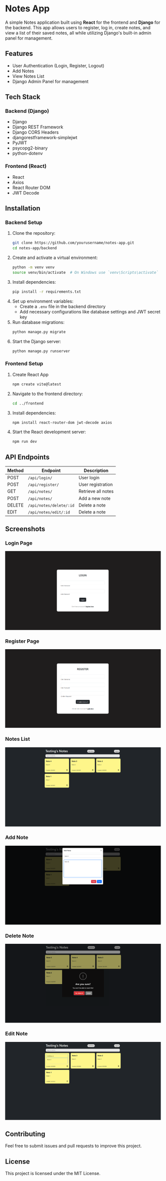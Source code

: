 # Notes App

A simple Notes application built using **React** for the frontend and **Django** for the backend. This app allows users to register, log in, create notes, and view a list of their saved notes, all while utilizing Django's built-in admin panel for management.

## Features
- User Authentication (Login, Register, Logout)
- Add Notes
- View Notes List
- Django Admin Panel for management

## Tech Stack

### Backend (Django)
- Django
- Django REST Framework
- Django CORS Headers
- djangorestframework-simplejwt
- PyJWT
- psycopg2-binary
- python-dotenv

### Frontend (React)
- React
- Axios
- React Router DOM
- JWT Decode

## Installation

### Backend Setup
1. Clone the repository:
   ```sh
   git clone https://github.com/yourusername/notes-app.git
   cd notes-app/backend
   ```
2. Create and activate a virtual environment:
   ```sh
   python -m venv venv
   source venv/bin/activate  # On Windows use `venv\Scripts\activate`
   ```
3. Install dependencies:
   ```sh
   pip install -r requirements.txt
   ```
4. Set up environment variables:
   - Create a `.env` file in the backend directory
   - Add necessary configurations like database settings and JWT secret key
5. Run database migrations:
   ```sh
   python manage.py migrate
   ```
6. Start the Django server:
   ```sh
   python manage.py runserver
   ```

### Frontend Setup
1. Create React App
   ```sh
   npm create vite@latest
   ```
2. Navigate to the frontend directory:
   ```sh
   cd ../frontend
   ```
3. Install dependencies:
   ```sh
   npm install react-router-dom jwt-decode axios
   ```
4. Start the React development server:
   ```sh
   npm run dev
   ```

## API Endpoints
| Method | Endpoint          | Description          |
|--------|------------------|----------------------|
| POST   | `/api/login/`    | User login          |
| POST   | `/api/register/` | User registration   |
| GET    | `/api/notes/`    | Retrieve all notes  |
| POST   | `/api/notes/`    | Add a new note      |
| DELETE | `/api/notes/delete/:id` | Delete a note       |
| EDIT | `/api/notes/edit/:id` | Delete a note       |

## Screenshots
### Login Page
![Login Page](Screenshots/Login.png)

### Register Page
![Login Page](Screenshots/Register.png)

### Notes List
![Notes List](Screenshots/Home.png)

### Add Note
![Add Note](Screenshots/Add.png)

### Delete Note
![Add Note](Screenshots/Delete.png)

### Edit Note
![Add Note](Screenshots/Edit.png)

## Contributing
Feel free to submit issues and pull requests to improve this project.

## License
This project is licensed under the MIT License.

